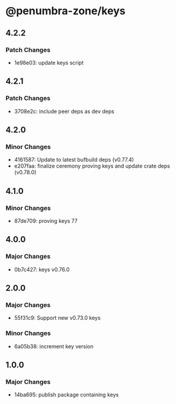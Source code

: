 # @penumbra-zone/keys

## 4.2.2

### Patch Changes

- 1e98e03: update keys script

## 4.2.1

### Patch Changes

- 3708e2c: include peer deps as dev deps

## 4.2.0

### Minor Changes

- 4161587: Update to latest bufbuild deps (v0.77.4)
- e207faa: finalize ceremony proving keys and update crate deps (v0.78.0)

## 4.1.0

### Minor Changes

- 87de709: proving keys 77

## 4.0.0

### Major Changes

- 0b7c427: keys v0.76.0

## 2.0.0

### Major Changes

- 55f31c9: Support new v0.73.0 keys

### Minor Changes

- 6a05b38: increment key version

## 1.0.0

### Major Changes

- 14ba695: publish package containing keys
